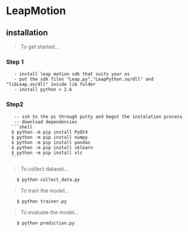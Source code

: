 # LeapMotion 
## installation 

> To get started...
   ### Step 1
       - install leap motion sdk that suits your os 
       - put the sdk files "Leap.py","LeapPython.so/dll" and "libLeap.so/dll" inside lib folder
       - install python > 2.6
   ### Step2
       -- ssh to the pi through putty and begot the instalation process 
       -- download dependencies      
      ```shell
      $ python -m pip install PyQt4
      $ python -m pip install numpy
      $ python -m pip install pandas
      $ python -m pip install sklearn
      $ python -m pip install vlc
      ```
> To collect dataset...
 ```shell
     $ python collect_data.py
 ```
> To train the model...
 ```shell
     $ python trainer.py
 ```  
> To evaluate the model...
 ```shell
     $ python prediction.py
 ```

     


